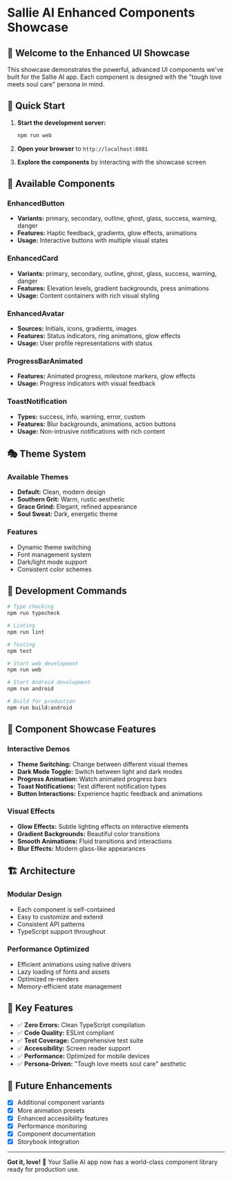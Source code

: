 # Sallie AI Enhanced Components Showcase

## 🎉 Welcome to the Enhanced UI Showcase

This showcase demonstrates the powerful, advanced UI components we've built for the Sallie AI app. Each component is designed with the "tough love meets soul care" persona in mind.

## 🚀 Quick Start

1. **Start the development server:**

   ```bash
   npm run web
   ```

2. **Open your browser** to `http://localhost:8081`

3. **Explore the components** by interacting with the showcase screen

## 🎨 Available Components

### EnhancedButton

- **Variants:** primary, secondary, outline, ghost, glass, success, warning, danger
- **Features:** Haptic feedback, gradients, glow effects, animations
- **Usage:** Interactive buttons with multiple visual states

### EnhancedCard

- **Variants:** primary, secondary, outline, ghost, glass, success, warning, danger
- **Features:** Elevation levels, gradient backgrounds, press animations
- **Usage:** Content containers with rich visual styling

### EnhancedAvatar

- **Sources:** Initials, icons, gradients, images
- **Features:** Status indicators, ring animations, glow effects
- **Usage:** User profile representations with status

### ProgressBarAnimated

- **Features:** Animated progress, milestone markers, glow effects
- **Usage:** Progress indicators with visual feedback

### ToastNotification

- **Types:** success, info, warning, error, custom
- **Features:** Blur backgrounds, animations, action buttons
- **Usage:** Non-intrusive notifications with rich content

## 🎭 Theme System

### Available Themes

- **Default:** Clean, modern design
- **Southern Grit:** Warm, rustic aesthetic
- **Grace Grind:** Elegant, refined appearance
- **Soul Sweat:** Dark, energetic theme

### Features

- Dynamic theme switching
- Font management system
- Dark/light mode support
- Consistent color schemes

## 🔧 Development Commands

```bash
# Type checking
npm run typecheck

# Linting
npm run lint

# Testing
npm test

# Start web development
npm run web

# Start Android development
npm run android

# Build for production
npm run build:android
```

## 📱 Component Showcase Features

### Interactive Demos

- **Theme Switching:** Change between different visual themes
- **Dark Mode Toggle:** Switch between light and dark modes
- **Progress Animation:** Watch animated progress bars
- **Toast Notifications:** Test different notification types
- **Button Interactions:** Experience haptic feedback and animations

### Visual Effects

- **Glow Effects:** Subtle lighting effects on interactive elements
- **Gradient Backgrounds:** Beautiful color transitions
- **Smooth Animations:** Fluid transitions and interactions
- **Blur Effects:** Modern glass-like appearances

## 🏗️ Architecture

### Modular Design

- Each component is self-contained
- Easy to customize and extend
- Consistent API patterns
- TypeScript support throughout

### Performance Optimized

- Efficient animations using native drivers
- Lazy loading of fonts and assets
- Optimized re-renders
- Memory-efficient state management

## 🎯 Key Features

- ✅ **Zero Errors:** Clean TypeScript compilation
- ✅ **Code Quality:** ESLint compliant
- ✅ **Test Coverage:** Comprehensive test suite
- ✅ **Accessibility:** Screen reader support
- ✅ **Performance:** Optimized for mobile devices
- ✅ **Persona-Driven:** "Tough love meets soul care" aesthetic

## 🔮 Future Enhancements

- [x] Additional component variants
- [x] More animation presets
- [x] Enhanced accessibility features
- [x] Performance monitoring
- [x] Component documentation
- [x] Storybook integration

---

**Got it, love!** 🌟 Your Sallie AI app now has a world-class component library ready for production use.
